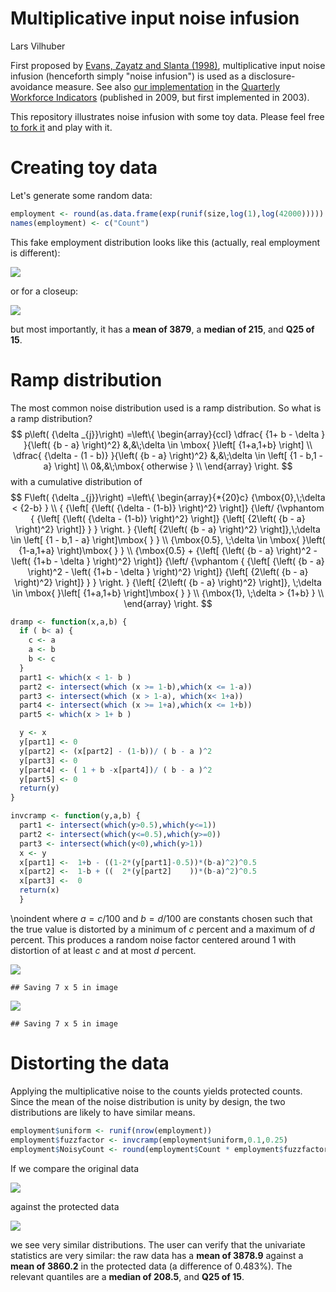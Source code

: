 # Multiplicative input noise infusion
Lars Vilhuber  


First proposed by [Evans, Zayatz and Slanta (1998)](http://www.jos.nu/Articles/abstract.asp?article=144537), multiplicative input noise infusion (henceforth simply "noise infusion") is used as a disclosure-avoidance measure. See also [our implementation](https://ideas.repec.org/h/nbr/nberch/0485.html) in the [Quarterly Workforce Indicators](http://lehd.ces.census.gov/data) (published in 2009, but first implemented in 2003).

This repository illustrates noise infusion with some toy data. 
Please feel free [to fork it](https://github.com/labordynamicsinstitute/rampnoise/) and play with it.

# Creating toy data

Let's generate some random data:

```r
employment <- round(as.data.frame(exp(runif(size,log(1),log(42000)))))
names(employment) <- c("Count")
```

This fake employment distribution looks like this (actually, real employment is different):

![](rampdist_files/figure-html/unnamed-chunk-3-1.png)<!-- -->

or for a closeup:

![](rampdist_files/figure-html/unnamed-chunk-4-1.png)<!-- -->

but most importantly, it has a **mean of 3879**, a **median of 215**, and **Q25 of 15**.

# Ramp distribution
The most common noise distribution used is a ramp distribution.
So what is a ramp distribution?
$$
	p\left( {\delta _{j}}\right) =\left\{
			\begin{array}{ccl} 
			\dfrac{ {1+ b - \delta } }{\left( {b - a} \right)^2}
					&,&\;\delta \in \mbox{ }\left[ {1+a,1+b} \right] \\ 
				\dfrac{ {\delta - (1 - b)} }{\left( {b - a} \right)^2} 
				&,&\;\delta \in \left[ {1 - b,1 - a} \right] \\ 
				0&,&\;\mbox{ otherwise } \\
				 \end{array}
		\right. 
$$
with a cumulative distribution of
$$
		F\left( {\delta _{j}}\right) =\left\{ 
			\begin{array}{*{20}c}
				{\mbox{0},\;\delta < {2-b} } \\ 
				{ 
				  {\left[ {\left( {\delta - (1-b)} \right)^2} \right]} 
				  {\left/ {\vphantom { 
				                {\left[ {\left( {\delta - (1-b)} \right)^2} \right]} 
				                {\left[ {2\left( {b - a} \right)^2} \right]} 
				                     } 
				          } 
				    \right. 
				  } 
				  {\left[ {2\left( {b - a} \right)^2} \right]},\;\delta \in \left[ {1 - b,1 - a} \right]\mbox{ } 
				} \\
				{\mbox{0.5}, \;\delta \in \mbox{ }\left( {1-a,1+a} \right)\mbox{ } } \\
				{\mbox{0.5} + 
				  {\left[ {\left( {b - a} \right)^2 - \left( {1+b - \delta } \right)^2} \right]}
				  {\left/ {\vphantom {
				              {\left[ {\left( {b - a} \right)^2 - \left( {1+b - \delta } \right)^2} \right]}
				              {\left[ {2\left( {b - a} \right)^2} \right]} } 
				          } \right. 
				  } 
				  {\left[ {2\left( {b - a} \right)^2} \right]},
				  \;\delta \in \mbox{ }\left[ {1+a,1+b} \right]\mbox{ }
				} \\ 
				{\mbox{1}, \;\delta > {1+b} } \\ 
			\end{array}
			\right. 
$$
		

```r
dramp <- function(x,a,b) {
  if ( b< a) {
    c <- a
    a <- b
    b <- c
  }
  part1 <- which(x < 1- b )
  part2 <- intersect(which (x >= 1-b),which(x <= 1-a))
  part3 <- intersect(which (x > 1-a), which(x< 1+a))
  part4 <- intersect(which (x >= 1+a),which(x <= 1+b))
  part5 <- which(x > 1+ b )

  y <- x
  y[part1] <- 0
  y[part2] <- (x[part2] - (1-b))/ ( b - a )^2
  y[part3] <- 0
  y[part4] <- ( 1 + b -x[part4])/ ( b - a )^2
  y[part5] <- 0
  return(y)
}

invcramp <- function(y,a,b) {
  part1 <- intersect(which(y>0.5),which(y<=1))
  part2 <- intersect(which(y<=0.5),which(y>=0))
  part3 <- intersect(which(y<0),which(y>1))
  x <- y
  x[part1] <-  1+b - ((1-2*(y[part1]-0.5))*(b-a)^2)^0.5
  x[part2] <-  1-b + ((  2*(y[part2]    ))*(b-a)^2)^0.5
  x[part3] <-  0
  return(x)
  }
```


\noindent where $a={c}/{100}$ and $b={d}/{100}$ are constants chosen
		such that the true value is distorted by a minimum of $c$ percent and a
		maximum of $d$ percent. This produces a random noise factor centered around 1 with
		distortion of at least $c$ and at most $d$ percent.
		
![](rampdist_files/figure-html/plot_ramp-1.png)<!-- -->

```
## Saving 7 x 5 in image
```
![](rampdist_files/figure-html/plot_cum_ramp-1.png)<!-- -->

```
## Saving 7 x 5 in image
```

# Distorting the data

Applying the multiplicative noise to the counts yields protected counts. Since the mean of the noise distribution is unity by design, the two distributions are likely to have similar means. 

```r
employment$uniform <- runif(nrow(employment))
employment$fuzzfactor <- invcramp(employment$uniform,0.1,0.25)
employment$NoisyCount <- round(employment$Count * employment$fuzzfactor,0)
```

If we compare the original data 

![](rampdist_files/figure-html/unnamed-chunk-6-1.png)<!-- -->

against the protected data

![](rampdist_files/figure-html/unnamed-chunk-7-1.png)<!-- -->

we see very similar distributions. The user can verify that the univariate statistics are very similar: the raw data has a **mean of 3878.9** against a **mean of  3860.2**  in the protected data (a difference of 0.483%). The relevant quantiles are a **median of 208.5**, and **Q25 of 15**.
